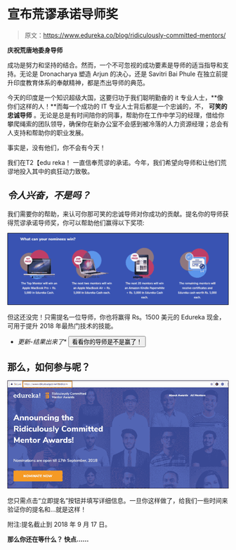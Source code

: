 # 宣布荒谬承诺导师奖

> 原文：<https://www.edureka.co/blog/ridiculously-committed-mentors/>

**庆祝荒唐地委身导师**

成功是努力和坚持的结合。然而，一个不可忽视的成功要素是导师的适当指导和支持。无论是 Dronacharya 塑造 Arjun 的决心，还是 Savitri Bai Phule 在独立前提升印度教育体系的奉献精神，都是杰出导师的典范。

今天的印度是一个知识超级大国，这要归功于我们聪明勤奋的 it 专业人士，**像你们这样的人！**而每一个成功的 IT 专业人士背后都是一个忠诚的，不， **可笑的忠诚导师** 。无论是总是有时间陪你的同事，帮助你在工作中学习的经理，借给你攀爬绳索的团队领导，确保你在新办公室不会感到被冷落的人力资源经理；总会有人支持和帮助你的职业发展。

事实是，没有他们，你不会有今天！

我们在T2【edu reka！ 一直信奉荒谬的承诺。今年，我们希望向导师和让他们荒谬地投入其中的疯狂动力致敬。

## ***令人兴奋，不是吗？***

我们需要你的帮助，来认可你那可笑的忠诚导师对你成功的贡献。提名你的导师获得荒谬承诺导师奖，你可以帮助他们赢得以下奖项:

![Goodies - RidiculouslyCommitted - Edureka](img/1b3536cf4b97e5d5acf6d67510672037.png)

但这还没完！只需提名一位导师，你也将赢得 Rs。1500 美元的 Edureka 现金，可用于提升 2018 年最热门技术的技能。

* *更新-结果出来了** [<button>看看你的导师是不是赢了！</button>](https://www.edureka.co)

## **那么，如何参与呢？**

[![Website - Ridiculously Committed Mentors - Edureka](img/576c3ccd35ed1514762a6231f0c31663.png)](https://www.ridiculouslycommitted.com/nomination)

您只需点击“立即提名”按钮并填写详细信息。一旦你这样做了，给我们一些时间来验证你的提名和…就是这样！

附注:提名截止到 2018 年 9 月 17 日。

**那么你还在等什么？ 快点……**